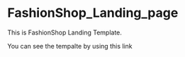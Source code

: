 # FashionShop_Landing_page
This is FashionShop Landing Template.

You can see the tempalte by using this link 
